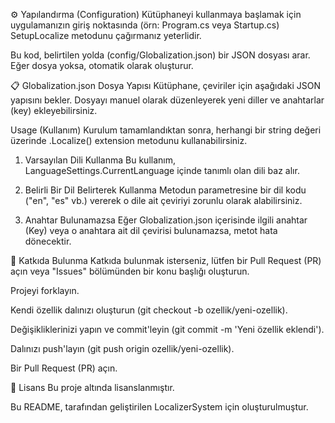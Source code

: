 ⚙️ Yapılandırma (Configuration)
Kütüphaneyi kullanmaya başlamak için uygulamanızın giriş noktasında (örn: Program.cs veya Startup.cs) SetupLocalize metodunu çağırmanız yeterlidir.

Bu kod, belirtilen yolda (config/Globalization.json) bir JSON dosyası arar. Eğer dosya yoksa, otomatik olarak oluşturur.

📋 Globalization.json Dosya Yapısı
Kütüphane, çeviriler için aşağıdaki JSON yapısını bekler. Dosyayı manuel olarak düzenleyerek yeni diller ve anahtarlar (key) ekleyebilirsiniz.

Usage (Kullanım)
Kurulum tamamlandıktan sonra, herhangi bir string değeri üzerinde .Localize() extension metodunu kullanabilirsiniz.

1. Varsayılan Dili Kullanma
Bu kullanım, LanguageSettings.CurrentLanguage içinde tanımlı olan dili baz alır.

2. Belirli Bir Dil Belirterek Kullanma
Metodun parametresine bir dil kodu ("en", "es" vb.) vererek o dile ait çeviriyi zorunlu olarak alabilirsiniz.

3. Anahtar Bulunamazsa
Eğer Globalization.json içerisinde ilgili anahtar (Key) veya o anahtara ait dil çevirisi bulunamazsa, metot hata dönecektir.

🤝 Katkıda Bulunma
Katkıda bulunmak isterseniz, lütfen bir Pull Request (PR) açın veya "Issues" bölümünden bir konu başlığı oluşturun.

Projeyi forklayın.

Kendi özellik dalınızı oluşturun (git checkout -b ozellik/yeni-ozellik).

Değişikliklerinizi yapın ve commit'leyin (git commit -m 'Yeni özellik eklendi').

Dalınızı push'layın (git push origin ozellik/yeni-ozellik).

Bir Pull Request (PR) açın.

📄 Lisans
Bu proje altında lisanslanmıştır.

Bu README, tarafından geliştirilen LocalizerSystem için oluşturulmuştur.
